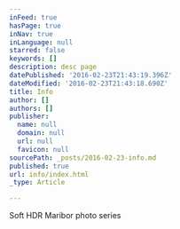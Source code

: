 ```yaml
---
inFeed: true
hasPage: true
inNav: true
inLanguage: null
starred: false
keywords: []
description: desc page
datePublished: '2016-02-23T21:43:19.396Z'
dateModified: '2016-02-23T21:43:18.690Z'
title: Info
author: []
authors: []
publisher:
  name: null
  domain: null
  url: null
  favicon: null
sourcePath: _posts/2016-02-23-info.md
published: true
url: info/index.html
_type: Article

---
```

Soft HDR Maribor photo series